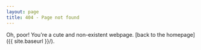 ```yaml
---
layout: page
title: 404 - Page not found
---
```


Oh, poor! You're a cute and non-existent webpage. [back to the homepage]({{ site.baseurl }}/).
